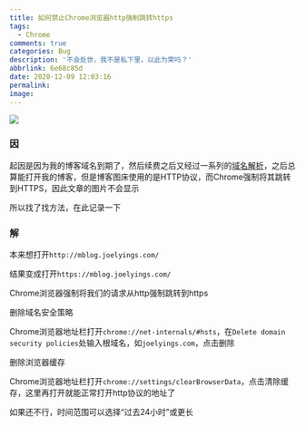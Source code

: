 ```yaml
---
title: 如何禁止Chrome浏览器http强制跳转https
tags:
  - Chrome
comments: true
categories: Bug
description: '不会处世，我不是私下里，以此为荣吗？'
abbrlink: 6e68c85d
date: 2020-12-09 12:03:16
permalink:
image:
---
```


<img class="joel-img" src="http://image.joelyings.com/202012091219.jpg">

<!-- more -->

### 因

起因是因为我的博客域名到期了，然后续费之后又经过一系列的[域名解析](http://mblog.joelyings.com/post/8edf7a7d.html)，之后总算能打开我的博客，但是博客图床使用的是HTTP协议，而Chrome强制将其跳转到HTTPS，因此文章的图片不会显示

所以找了找方法，在此记录一下

### 解

本来想打开`http://mblog.joelyings.com/`

结果变成打开`https://mblog.joelyings.com/`

Chrome浏览器强制将我们的请求从http强制跳转到https

<span id="inline-purple">删除域名安全策略</span>

Chrome浏览器地址栏打开`chrome://net-internals/#hsts`，在`Delete domain security policies`处输入根域名，如`joelyings.com`，点击删除

<span id="inline-purple">删除浏览器缓存</span>

Chrome浏览器地址栏打开`chrome://settings/clearBrowserData`，点击清除缓存，这里再打开就能正常打开http协议的地址了

如果还不行，时间范围可以选择“过去24小时”或更长
